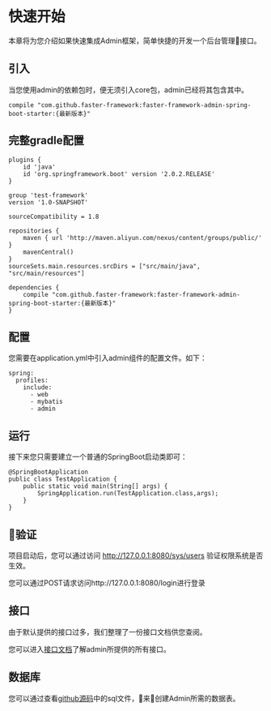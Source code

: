 # 快速开始

本章将为您介绍如果快速集成Admin框架，简单快捷的开发一个后台管理接口。

## 引入

当您使用admin的依赖包时，便无须引入core包，admin已经将其包含其中。

```
compile "com.github.faster-framework:faster-framework-admin-spring-boot-starter:{最新版本}"
```

## 完整gradle配置

```
plugins {
    id 'java'
    id 'org.springframework.boot' version '2.0.2.RELEASE'
}

group 'test-framework'
version '1.0-SNAPSHOT'

sourceCompatibility = 1.8

repositories {
    maven { url 'http://maven.aliyun.com/nexus/content/groups/public/' }
    mavenCentral()
}
sourceSets.main.resources.srcDirs = ["src/main/java", "src/main/resources"]

dependencies {
    compile "com.github.faster-framework:faster-framework-admin-spring-boot-starter:{最新版本}"
}

```

## 配置

您需要在application.yml中引入admin组件的配置文件。如下：

```
spring:
  profiles:
    include:
      - web
      - mybatis
      - admin
```

## 运行

接下来您只需要建立一个普通的SpringBoot启动类即可：

```
@SpringBootApplication
public class TestApplication {
    public static void main(String[] args) {
        SpringApplication.run(TestApplication.class,args);
    }
}
```

## 验证

项目启动后，您可以通过访问
http://127.0.0.1:8080/sys/users
验证权限系统是否生效。

您可以通过POST请求访问http://127.0.0.1:8080/login进行登录

## 接口

由于默认提供的接口过多，我们整理了一份接口文档供您查阅。

您可以进入[接口文档](api-doc.md)了解admin所提供的所有接口。

## 数据库

您可以通过查看[github源码](https://github.com/faster-framework/faster-framework-admin/tree/master/db)中的sql文件，来创建Admin所需的数据表。

